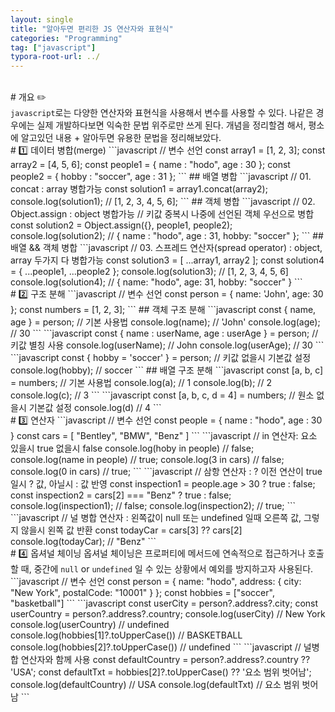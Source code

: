 ```yaml
---
layout: single
title: "알아두면 편리한 JS 연산자와 표현식"
categories: "Programming"
tag: ["javascript"]
typora-root-url: ../
---
```


<br />
# 개요 ✏️
<br />
<code>javascript</code>로는 다양한 연산자와 표현식을 사용해서 변수를 사용할 수 있다. 나같은 경우에는 실제 개발하다보면 익숙한 문법 위주로만 쓰게 된다. 개념을 정리할겸 해서, 평소에 알고있던 내용 + 알아두면 유용한 문법을 정리해보았다. 
<br />
# 1️⃣  데이터 병합(merge)
```javascript
// 변수 선언
const array1 = [1, 2, 3];
const array2 = [4, 5, 6];
const people1 = { name : "hodo", age : 30 };
const people2 = { hobby : "soccer", age : 31 };
```
## 배열 병합
```javascript
// 01. concat : array 병합가능 
const solution1 = array1.concat(array2);
console.log(solution1); // [1, 2, 3, 4, 5, 6];
```
## 객체 병합
```javascript
// 02. Object.assign : object 병합가능 
// 키값 중복시 나중에 선언된 객체 우선으로 병합 
const solution2 = Object.assign({}, people1, people2);
console.log(solution2); // { name : "hodo", age : 31,  hobby: "soccer" };
```
## 배열 && 객체 병합
```javascript
// 03. 스프레드 연산자(spread operator) : object, array 두가지 다 병합가능
const solution3 = [ ...array1, array2 ];
const solution4 = { ...people1, ...people2 };
console.log(solution3); // [1, 2, 3, 4, 5, 6]
console.log(solution4); // { name: "hodo", age: 31, hobby: "soccer" }
```
<br />
# 2️⃣  구조 분해
```javascript
// 변수 선언
const person = { name: 'John', age: 30 }; 
const numbers = [1, 2, 3]; 
```
## 객체 구조 분해 
```javascript
const { name, age } = person; // 기본 사용법
console.log(name); // 'John'
console.log(age);  // 30
```
```javascript
const { name : userName, age : userAge } = person; // 키값 별칭 사용
console.log(userName);  // John
console.log(userAge);  // 30
```
```javascript
const { hobby = 'soccer' } = person; // 키값 없을시 기본값 설정
console.log(hobby);  // soccer
```
## 배열 구조 분해 
```javascript
const [a, b, c] = numbers;  // 기본 사용법
console.log(a); // 1
console.log(b); // 2
console.log(c); // 3
```
```javascript
const [a, b, c, d = 4] = numbers; // 원소 없을시 기본값 설정
console.log(d) // 4
```
<br />
# 3️⃣  연산자
```javascript
// 변수 선언
const people = { name : "hodo", age : 30 }
const cars = [ "Bentley", "BMW", "Benz" ]
```
```javascript
// in 연산자: 요소 있을시 true 없을시 false
console.log(hoby in people) // false;
console.log(name in people) // true;
console.log(3 in cars) // false;
console.log(0 in cars) // true;
```
```javascript
// 삼항 연산자 : ? 이전 연산이 true 일시 ? 값, 아닐시 : 값 반영
const inspection1 = people.age > 30 ? true : false;
const inspection2 = cars[2] === "Benz" ? true : false;
console.log(inspection1); // false;
console.log(inspection2); // true;
```
```javascript
// 널 병합 연산자 : 왼쪽값이 null 또는 undefined 일때 오른쪽 값, 그렇지 않을시 왼쪽 값 반환
const todayCar = cars[3] ?? cars[2]
console.log(todayCar); // "Benz"
```
<br />
# 4️⃣  옵셔널 체이닝
옵셔널 체이닝은 프로퍼티에 메서드에 연속적으로 접근하거나 호출할 때, 중간에 <code>null</code> or <code>undefined</code> 일 수 있는 상황에서 예외를 방지하고자 사용된다. 
```javascript
// 변수 선언
const person = {
    name: "hodo",
    address: {
        city: "New York",
        postalCode: "10001"
    }
};
const hobbies = ["soccer", "basketball"]
```
```javascript
const userCity = person?.address?.city;
const userCountry = person?.address?.country;
console.log(userCity) // New York
console.log(userCountry) // undefined
console.log(hobbies[1]?.toUpperCase()) // BASKETBALL
console.log(hobbies[2]?.toUpperCase()) // undefined
```
```javascript
// 널병합 연산자와 함께 사용
const defaultCountry = person?.address?.country ?? 'USA'; 
const defaultTxt = hobbies[2]?.toUpperCase() ?? '요소 범위 벗어남';
console.log(defaultCountry) // USA
console.log(defaultTxt) // 요소 범위 벗어남
```
